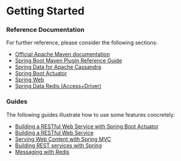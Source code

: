 # Getting Started

### Reference Documentation
For further reference, please consider the following sections:

* [Official Apache Maven documentation](https://maven.apache.org/guides/index.html)
* [Spring Boot Maven Plugin Reference Guide](https://docs.spring.io/spring-boot/docs/2.1.8.RELEASE/maven-plugin/)
* [Spring Data for Apache Cassandra](https://docs.spring.io/spring-boot/docs/2.1.8.RELEASE/reference/htmlsingle/#boot-features-cassandra)
* [Spring Boot Actuator](https://docs.spring.io/spring-boot/docs/2.1.8.RELEASE/reference/htmlsingle/#production-ready)
* [Spring Web](https://docs.spring.io/spring-boot/docs/2.1.8.RELEASE/reference/htmlsingle/#boot-features-developing-web-applications)
* [Spring Data Redis (Access+Driver)](https://docs.spring.io/spring-boot/docs/2.1.8.RELEASE/reference/htmlsingle/#boot-features-redis)

### Guides
The following guides illustrate how to use some features concretely:

* [Building a RESTful Web Service with Spring Boot Actuator](https://spring.io/guides/gs/actuator-service/)
* [Building a RESTful Web Service](https://spring.io/guides/gs/rest-service/)
* [Serving Web Content with Spring MVC](https://spring.io/guides/gs/serving-web-content/)
* [Building REST services with Spring](https://spring.io/guides/tutorials/bookmarks/)
* [Messaging with Redis](https://spring.io/guides/gs/messaging-redis/)

